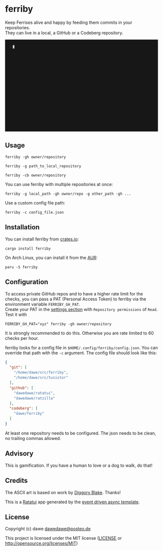 # ferriby

Keep Ferrises alive and happy by feeding them commits in your repositories.  
They can live in a local, a GitHub or a Codeberg repository.

![Ferriby demo recording](./vhs/ferriby.gif)

## Usage

```shell
ferriby -gh owner/repository
```

```shell
ferriby -g path_to_local_repository
```

```shell
ferriby -cb owner/repository
```

You can use ferriby with multiple repositories at once:

```shell
ferriby -g local_path -gh owner/repo -g other_path -gh ...
```

Use a custom config file path:

```shell
ferriby -c config_file.json
```

## Installation

You can install ferriby from [crates.io](https://crates.io/crates/ferriby):

```shell
cargo install ferriby
```

On Arch Linux, you can install it from the [AUR](https://aur.archlinux.org/packages/ferriby):

```shell
paru -S ferriby
```

## Configuration

To access private GitHub repos and to have a higher rate limit for the checks,
you can pass a PAT (Personal Access Token) to ferriby via the environment variable `FERRIBY_GH_PAT`.  
Create your PAT in the [settings section](https://github.com/settings/personal-access-tokens) with `Repository permissions` of `Read`.
Test it with

```shell
FERRIBY_GH_PAT="xyz" ferriby -gh owner/repository
```

It is strongly recommended to do this. Otherwise you are rate limited to 60 checks per hour.


ferriby looks for a config file in `$HOME/.config/ferriby/config.json`. You can override that path with the `-c` argument.
The config file should look like this:

```json
{
  "git": [
    "/home/dawe/src/ferriby",
    "/home/dawe/src/tusistor"
  ],
  "github": [
    "dawedawe/ratatui",
    "dawedawe/ratzilla"
  ],
  "codeberg": [
    "dawe/ferriby"
  ]
}
```

At least one repository needs to be configured. The json needs to be clean, no trailing commas allowed.

## Advisory

This is gamification. If you have a human to love or a dog to walk, do that!

## Credits

The ASCII art is based on work by [Diggory Blake](https://github.com/diggsey). Thanks!

This is a [Ratatui] app generated by the [event driven async template].

[Ratatui]: https://ratatui.rs
[event driven async template]: https://github.com/ratatui/templates/tree/main/event-driven-async

## License

Copyright (c) dawe <dawedawe@posteo.de>

This project is licensed under the MIT license ([LICENSE] or <http://opensource.org/licenses/MIT>)

[LICENSE]: ./LICENSE
